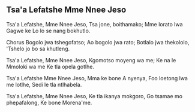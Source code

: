 ## Tsa'a Lefatshe Mme Nnee Jeso

Tsa'a Lefatshe, Mme Nnee Jeso,
Tsa jone, boithamako;
Mme lorato lwa Gagwe ke
Lo lo se nang bokhutlo.

Chorus
Bogolo jwa tshegofatso;
Ao bogolo jwa rato;
Botlalo jwa thekololo,
'Tshelo jo bo sa khutleng.

Tsa'a Lefatshe, Mme Nnee Jeso,
Kgomotso moyeng wa me;
Ke na le Mmoloki wa me
Ke tla opela gotlhe.

Tsa'a Lefatshe Mme Nnee Jeso,
Mma ke bone A nyenya,
Foo loetong lwa me lotlhe,
Sedi le tla ntlhabela.

Tsa'a Lefatshe, Mme Nnee Jeso,
Ke tla ikanya mokgoro,
Go tsamae mo phepafalong,
Ke bone Morena'me.

